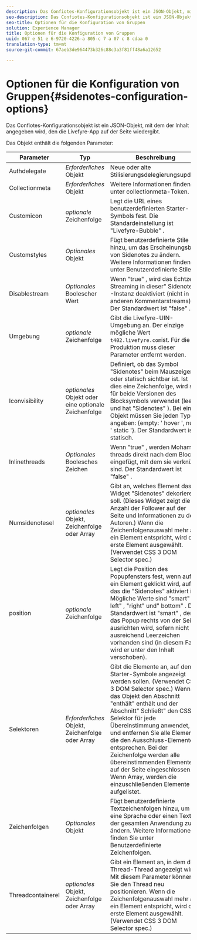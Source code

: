 ```yaml
---
description: Das Confiotes-Konfigurationsobjekt ist ein JSON-Objekt, mit dem der Inhalt angegeben wird, den die Livefyre-App auf der Seite wiedergibt.
seo-description: Das Confiotes-Konfigurationsobjekt ist ein JSON-Objekt, mit dem der Inhalt angegeben wird, den die Livefyre-App auf der Seite wiedergibt.
seo-title: Optionen für die Konfiguration von Gruppen
solution: Experience Manager
title: Optionen für die Konfiguration von Gruppen
uuid: 067 e 51 e 6-9720-4226-a 805-c 7 a 07 c 8 cdaa 0
translation-type: tm+mt
source-git-commit: 67aeb3de964473b326c88c3a3f81ff48a6a12652

---
```



# Optionen für die Konfiguration von Gruppen{#sidenotes-configuration-options}

Das Confiotes-Konfigurationsobjekt ist ein JSON-Objekt, mit dem der Inhalt angegeben wird, den die Livefyre-App auf der Seite wiedergibt.

Das Objekt enthält die folgenden Parameter:

| Parameter | Typ | Beschreibung |
|--- |--- |--- |
| Authdelegate | *Erforderliches* Objekt | Neue oder alte Stilisierungsdelegierungsupdate. |
| Collectionmeta | *Erforderliches* Objekt | Weitere Informationen finden Sie unter collectionmeta-Token. |
| Customicon | *optionale* Zeichenfolge | Legt die URL eines benutzerdefinierten Starter-Symbols fest. Die Standardeinstellung ist &quot;Livefyre-Bubble&quot; . |
| Customstyles | *Optionales* Objekt | Fügt benutzerdefinierte Stile hinzu, um das Erscheinungsbild von Sidenotes zu ändern. Weitere Informationen finden Sie unter Benutzerdefinierte Stile. |
| Disablestream | *Optionales* Boolescher Wert | Wenn &quot;true&quot; , wird das Echtzeit-Streaming in dieser&quot; Sidenotes&quot; -Instanz deaktiviert (nicht in anderen Kommentarstreams). Der Standardwert ist &quot;false&quot; . |
| Umgebung | *optionale* Zeichenfolge | Gibt die Livefyre-UIN-Umgebung an. Der einzige mögliche Wert `t402.livefyre.com`ist. Für die Produktion muss dieser Parameter entfernt werden. |
| Iconvisibility | *optionales* Objekt oder eine optionale Zeichenfolge | Definiert, ob das Symbol &quot;Sidenotes&quot; beim Mauszeiger oder statisch sichtbar ist. Ist dies eine Zeichenfolge, wird sie für beide Versionen des Blocksymbols verwendet (leer und hat &quot;Sidenotes&quot; ). Bei einem Objekt müssen Sie jeden Typ angeben: {empty: &#39; hover &#39;, num: &#39; static &#39;}. Der Standardwert ist statisch. |
| Inlinethreads | *Optionales* Boolesches Zeichen | Wenn &quot;true&quot; , werden Mohamote threads direkt nach dem Block eingefügt, mit dem sie verknüpft sind. Der Standardwert ist &quot;false&quot; . |
| Numsidenotesel | *optionales* Objekt, Zeichenfolge oder Array | Gibt an, welches Element das Widget &quot;Sidenotes&quot; dekorieren soll. (Dieses Widget zeigt die Anzahl der Follower auf der Seite und Informationen zu den Autoren.) Wenn die Zeichenfolgenauswahl mehr als ein Element entspricht, wird das erste Element ausgewählt. (Verwendet CSS 3 DOM Selector spec.) |
| position | *optionale* Zeichenfolge | Legt die Position des Popupfensters fest, wenn auf ein Element geklickt wird, auf das die &quot;Sidenotes&quot; aktiviert ist. Mögliche Werte sind &quot;smart&quot; ,&quot; left&quot; , &quot;right&quot; und&quot; bottom&quot; . Der Standardwert ist &quot;smart&quot; , der das Popup rechts von der Seite ausrichten wird, sofern nicht ausreichend Leerzeichen vorhanden sind (in diesem Fall wird er unter den Inhalt verschoben). |
| Selektoren | *Erforderliches* Objekt, Zeichenfolge oder Array | Gibt die Elemente an, auf denen Starter-Symbole angezeigt werden sollen. (Verwendet CSS 3 DOM Selector spec.) Wenn das Objekt den Abschnitt &quot;enthält&quot; enthält und der Abschnitt&quot; Schließt&quot; den CSS-Selektor für jede Übereinstimmung anwendet, und entfernen Sie alle Elemente, die den Ausschluss-Elementen entsprechen. Bei der Zeichenfolge werden alle übereinstimmenden Elemente auf der Seite eingeschlossen. Wenn Array, werden die einzuschließenden Elemente aufgelistet. |
| Zeichenfolgen | *Optionales* Objekt | Fügt benutzerdefinierte Textzeichenfolgen hinzu, um eine Sprache oder einen Text in der gesamten Anwendung zu ändern. Weitere Informationen finden Sie unter Benutzerdefinierte Zeichenfolgen. |
| Threadcontainerel | *optionales* Objekt, Zeichenfolge oder Array | Gibt ein Element an, in dem der Thread-Thread angezeigt wird. Mit diesem Parameter können Sie den Thread neu positionieren. Wenn die Zeichenfolgenauswahl mehr als ein Element entspricht, wird das erste Element ausgewählt. (Verwendet CSS 3 DOM Selector spec.) |

